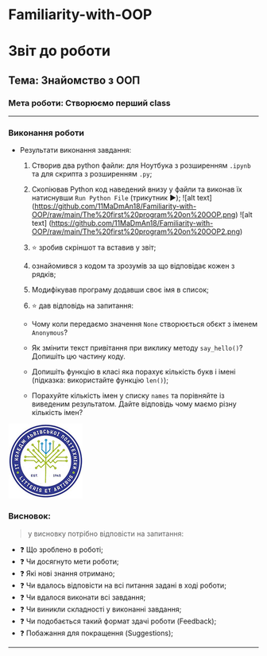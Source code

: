 # Familiarity-with-OOP
# Звіт до роботи
## Тема: Знайомство з ООП 
### Мета роботи: Створюємо перший class
---
### Виконання роботи
- Результати виконання завдання:
    1. Створив два python файли: для Ноутбука з розширенням `.ipynb` та для скрипта з розширенням `.py`;
    2. Скопіював Python код наведений внизу у файли та виконав їх натиснувши `Run Python File` (трикутник :arrow_forward:); 
![alt text] (https://github.com/11MaDmAn18/Familiarity-with-OOP/raw/main/The%20first%20program%20on%20OOP.png)
![alt text] (https://github.com/11MaDmAn18/Familiarity-with-OOP/raw/main/The%20first%20program%20on%20OOP2.png)
    1. :star: зробив скріншот та вставив у звіт; 
    
    1. ознайомився з кодом та зрозумів за що відповідає кожен з рядків;
    1. Модифікував програму додавши своє імя в список;
    1. :star: дав відповідь на запитання: 
    - Чому коли передаємо значення `None` створюється обєкт з іменем `Anonymous`?
      
    - Як змінити текст привітання при виклику методу `say_hello()`? Допишіть цю частину коду.
      
    - Допишіть функцію в класі яка порахує кількість букв і імені (підказка: використайте функцію `len()`);
      
    - Порахуйте кількість імен у списку `names` та порівняйте із виведеним результатом. Дайте відповідь чому маємо різну кількість імен?

![alt text](https://github.com/BobasB/it_college/raw/main/reports/pictures/logo-lit.jpg "ІТ Коледж")

### Висновок: 
> у висновку потрібно відповісти на запитання:
- :question: Що зроблено в роботі;
- :question: Чи досягнуто мети роботи;
- :question: Які нові знання отримано;
- :question: Чи вдалось відповісти на всі питання задані в ході роботи;
- :question: Чи вдалося виконати всі завдання;
- :question: Чи виникли складності у виконанні завдання;
- :question: Чи подобається такий формат здачі роботи (Feedback);
- :question: Побажання для покращення (Suggestions);
---
